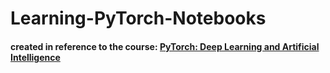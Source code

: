 # Learning-PyTorch-Notebooks

#### created in reference to the course: [PyTorch: Deep Learning and Artificial Intelligence](https://www.udemy.com/course/pytorch-deep-learning/)
